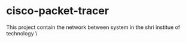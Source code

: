 # cisco-packet-tracer
This project contain the  network between system  in the shri institue of technology 
\
